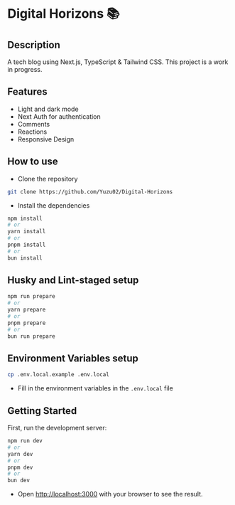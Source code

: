 # Digital Horizons 📚

## Description

A tech blog using Next.js, TypeScript & Tailwind CSS. This project is a work in progress.

## Features

- Light and dark mode
- Next Auth for authentication
- Comments
- Reactions
- Responsive Design

## How to use

- Clone the repository

```bash
git clone https://github.com/Yuzu02/Digital-Horizons
```

- Install the dependencies

```bash
npm install
# or
yarn install
# or
pnpm install
# or
bun install
```

## Husky and Lint-staged setup

```bash
npm run prepare
# or
yarn prepare
# or
pnpm prepare
# or
bun run prepare
```

## Environment Variables setup

```bash
cp .env.local.example .env.local
```

- Fill in the environment variables in the `.env.local` file

## Getting Started

First, run the development server:

```bash
npm run dev
# or
yarn dev
# or
pnpm dev
# or
bun dev
```

- Open [http://localhost:3000](http://localhost:3000) with your browser to see the result.
